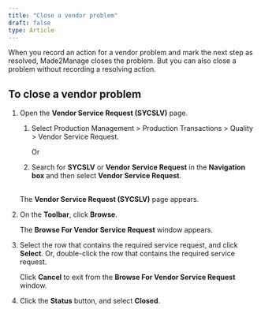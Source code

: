 ```yaml
---
title: "Close a vendor problem"
draft: false
type: Article 
---
```


When you record an action for a vendor problem and mark the next step as resolved, Made2Manage closes the problem. But you can also close a problem without recording a resolving action.

## To close a vendor problem

1.  Open the **Vendor Service Request (SYCSLV)** page.

    1. Select Production Management > Production Transactions > Quality > Vendor Service Request.

        Or

    2.  Search for **SYCSLV** or **Vendor Service Request** in the **Navigation box** and then select **Vendor Service Request**.

    <br> The **Vendor Service Request (SYCSLV)** page appears.

2.  On the **Toolbar**, click **Browse**.

    The **Browse For Vendor Service Request** window appears.

3.  Select the row that contains the required service request, and click **Select**. Or, double-click the row that contains the required service request.

    Click **Cancel** to exit from the **Browse For Vendor Service Request** window.

4.  Click the **Status** button, and select **Closed**.